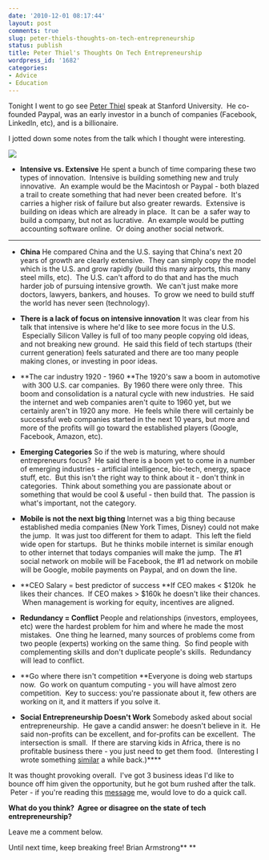 ```yaml
---
date: '2010-12-01 08:17:44'
layout: post
comments: true
slug: peter-thiels-thoughts-on-tech-entrepreneurship
status: publish
title: Peter Thiel's Thoughts On Tech Entrepreneurship
wordpress_id: '1682'
categories:
- Advice
- Education
---
```


Tonight I went to go see [Peter Thiel](http://en.wikipedia.org/wiki/Peter_Thiel) speak at Stanford University.  He co-founded Paypal, was an early investor in a bunch of companies (Facebook, LinkedIn, etc), and is a billionaire.

I jotted down some notes from the talk which I thought were interesting.

![](http://s3.amazonaws.com/oldbloguploads/2010/12/582px-Peter_Thiel-291x300.jpg)



	
  * **Intensive vs. Extensive**
He spent a bunch of time comparing these two types of innovation.  Intensive is building something new and truly innovative.  An example would be the Macintosh or Paypal - both blazed a trail to create something that had never been created before.  It's carries a higher risk of failure but also greater rewards.  Extensive is building on ideas which are already in place.  It can be  a safer way to build a company, but not as lucrative.  An example would be putting accounting software online.  Or doing another social network.
****

	
  * **China**
He compared China and the U.S. saying that China's next 20 years of growth are clearly extensive.  They can simply copy the model which is the U.S. and grow rapidly (build this many airports, this many steel mills, etc).  The U.S. can't afford to do that and has the much harder job of pursuing intensive growth.  We can't just make more doctors, lawyers, bankers, and houses.  To grow we need to build stuff the world has never seen (technology).

	
  * **There is a lack of focus on intensive innovation**
It was clear from his talk that intensive is where he'd like to see more focus in the U.S.  Especially Silicon Valley is full of too many people copying old ideas, and not breaking new ground.  He said this field of tech startups (their current generation) feels saturated and there are too many people making clones, or investing in poor ideas.

	
  * **The car industry 1920 - 1960
**The 1920's saw a boom in automotive  with 300 U.S. car companies.  By 1960 there were only three.  This boom and consolidation is a natural cycle with new industries.  He said the internet and web companies aren't quite to 1960 yet, but we certainly aren't in 1920 any more.  He feels while there will certainly be successful web companies started in the next 10 years, but more and more of the profits will go toward the established players (Google, Facebook, Amazon, etc).

	
  * **Emerging Categories**
So if the web is maturing, where should entrepreneurs focus?  He said there is a boom yet to come in a number of emerging industries - artificial intelligence, bio-tech, energy, space stuff, etc.  But this isn't the right way to think about it - don't think in categories.  Think about something you are passionate about or something that would be cool & useful - then build that.  The passion is what's important, not the category.

	
  * **Mobile is not the next big thing**
Internet was a big thing because established media companies (New York Times, Disney) could not make the jump.  It was just too different for them to adapt.  This left the field wide open for startups.  But he thinks mobile internet is similar enough to other internet that todays companies will make the jump.  The #1 social network on mobile will be Facebook, the #1 ad network on mobile will be Google, mobile payments on Paypal, and on down the line.

	
  * **CEO Salary = best predictor of success
**If CEO makes < $120k  he likes their chances.  If CEO makes > $160k he doesn't like their chances.  When management is working for equity, incentives are aligned.

	
  * **Redundancy = Conflict**
People and relationships (investors, employees, etc) were the hardest problem for him and where he made the most mistakes.  One thing he learned, many sources of problems come from two people (experts) working on the same thing.  So find people with complementing skills and don't duplicate people's skills.  Redundancy will lead to conflict.

	
  * **Go where there isn't competition
**Everyone is doing web startups now.  Go work on quantum computing - you will have almost zero competition.  Key to success: you're passionate about it, few others are working on it, and it matters if you solve it.

	
  * **Social Entrepreneurship Doesn't Work**
Somebody asked about social entrepreneurship.  He gave a candid answer: he doesn't believe in it.  He said non-profits can be excellent, and for-profits can be excellent.  The intersection is small.  If there are starving kids in Africa, there is no profitable business there - you just need to get them food.  (Interesting I wrote something [similar](http://brianarmstrong.org/posts/innocent-smoothies-richard-reed-inspiring-entrepreneur/) a while back.)****


It was thought provoking overall.  I've got 3 business ideas I'd like to bounce off him given the opportunity, but he got bum rushed after the talk.  Peter - if you're reading this [message](http://www.startbreakingfree.com/contact/) me, would love to do a quick call.

**What do you think?  Agree or disagree on the state of tech entrepreneurship?**

Leave me a comment below.

Until next time, keep breaking free!
Brian Armstrong** **
